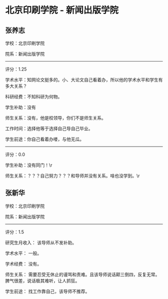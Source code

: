 # 北京印刷学院 - 新闻出版学院

## 张养志

学校：北京印刷学院

院系：新闻出版学院

* * *

评分：1.25

学术水平：知网论文挺多的。小、大论文自己看着办，所以他的学术水平和学生有多大关系？

科研经费：不知科研为何物。

学生补助：没有

师生关系：没有，他是校领导，你们不是师生关系。

工作时间：选择他等于选择自己导自己毕业。

学生前途：你自己看着办喽，与他无瓜。

* * *

评分：0.0

学生补助：没有同门！\r

师生关系：？？？自己努力？？？和导师并没有关系。啥也没学到。\r

## 张新华

学校：北京印刷学院

院系：新闻出版学院

* * *

评分：1.5

研究生月收入： 该导师从不发补助。

学术水平： 一般。

学术经费： 没有。

师生关系： 需要忍受无休止的谩骂和责难。且该导师说话颠三倒四，反复无常。脾气很差，说话极其难听，让人抓狂。

学生前途： 找工作靠自己，该导师不推荐。